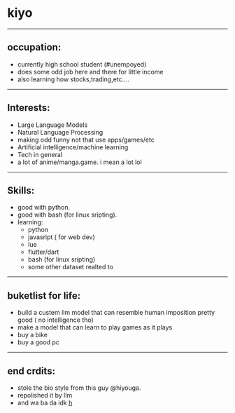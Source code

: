 # kiyo
---
## occupation:
- currently  high school student (#unempoyed)
- does some odd job here and there for little income
- also learning how stocks,trading,etc....
---
## Interests:
- Large Language Models
- Natural Language Processing
- making odd funny not that use apps/games/etc
- Artificial intelligence/machine learning
- Tech in general
- a lot of anime/manga.game. i mean a lot lol
---
## Skills:
- good with python.
- good with bash (for linux sripting).
- learning:
  - python
  - javasript ( for web dev)
  - lue
  - flutter/dart
  - bash (for linux sripting)
  -  some other dataset realted to
---
## buketlist for life:
- build a custem llm model that can resemble human imposition pretty good ( no intelligence tho)
- make a model that can learn to play games as it plays
- buy a bike
- buy a good pc
---
## end crdits:
- stole the bio style from this guy @hiyouga.
- repolished it by llm
- and wa ba da idk
  [h](https://media.tenor.com/FoPQzVhKSNsAAAAi/hatsune-miku.gif)
